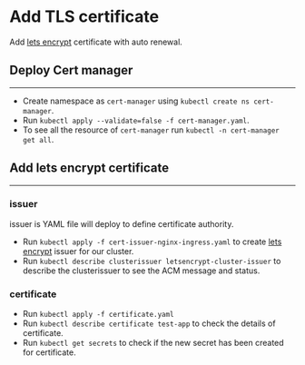 # Add TLS certificate
Add [lets encrypt](https://letsencrypt.org/) certificate with auto renewal.
## Deploy Cert manager
---
- Create namespace as `cert-manager` using `kubectl create ns cert-manager`.
- Run `kubectl apply --validate=false -f cert-manager.yaml`.
- To see all the resource of `cert-manager` run `kubectl -n cert-manager get all`.

## Add lets encrypt certificate
---
### issuer
issuer is YAML file will deploy to define certificate authority.

- Run `kubectl apply -f cert-issuer-nginx-ingress.yaml` to create [lets encrypt](https://letsencrypt.org/) issuer for our cluster.
- Run `kubectl describe clusterissuer letsencrypt-cluster-issuer` to describe the clusterissuer to see the ACM message and status.

### certificate
- Run `kubectl apply -f certificate.yaml`
- Run `kubectl describe certificate test-app` to check the details of certificate.
- Run `kubectl get secrets` to check if the new secret has been created for certificate.
